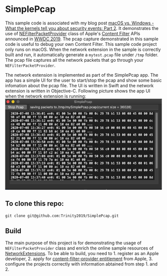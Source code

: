 # SimplePcap

This sample code is associated with my blog post [macOS vs. Windows - What the kernels tell you about security events: Part 2](https://www.elastic.co/blog/macos-windows-what-kernels-tell-you-about-security-events-part-2). It demonstrates the use of [NEFilterPacketProvider](https://developer.apple.com/documentation/networkextension/nefilterpacketprovider?language=objc) class of Apple's [Content Filter](https://developer.apple.com/documentation/networkextension/content_filter_providers?language=objc#topics) APIs announced in [WWDC 2019](https://developer.apple.com/videos/play/wwdc2019/714). The pcap capture demonstrated in this sample code is useful to debug your own Content Filter. This sample code project only runs on macOS. When the network extension in the sample is correctly built and run, it automatically generate a `mytest.pcap` file under `/tmp` folder. The pcap file captures all the network packets that go through your `NEFilterPacketProvider`.

The network extension is implemented as part of the SimplePcap app. The app has a simple UI for the user to start/stop the pcap and show some basic infomation about the pcap file. The UI is written in Swift and the network extension is written in Objective-C. Following picture shows the app UI when the network extension is running:
<img src="./SimplePcap.png">

## To clone this repo:
```
git clone git@github.com:Trinity2019/SimplePcap.git
```

## Build

The main purpose of this project is for demonstrating the usage of `NEFilterPacketProvider` class and enrich the online sample resources of [NetworkExtensions](https://developer.apple.com/documentation/networkextension?language=objc).  To be able to build, you need to 1. register as an Apple developer, 2. apply for [content-filter-provider entitlement](https://developer.apple.com/documentation/bundleresources/entitlements/com_apple_developer_networking_networkextension?language=objc) from Apple, 3. configure the projects correctly with information abtained from step 1. and 2.

